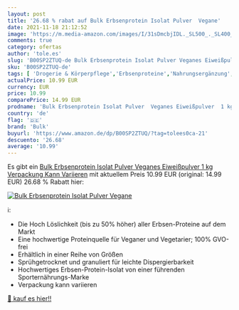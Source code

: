```yaml
---
layout: post
title: '26.68 % rabat auf Bulk Erbsenprotein Isolat Pulver  Vegane'
date: 2021-11-18 21:12:52
image: 'https://m.media-amazon.com/images/I/31sDmcbjIDL._SL500_._SL400_.jpg'
comments: true
category: ofertas
author: 'tole.es'
slug: 'B00SP2ZTUQ-de Bulk Erbsenprotein Isolat Pulver Veganes Eiweißpulver 1 kg...'
sku: 'B00SP2ZTUQ-de'
tags: [ 'Drogerie & Körperpflege','Erbsenproteine','Nahrungsergänzung','Pflanzenproteine','Proteinpräparate','Sportnahrung','bulk', ]
actualPrice: 10.99 EUR
currency: EUR
price: 10.99
comparePrice: 14.99 EUR
prodname: 'Bulk Erbsenprotein Isolat Pulver  Veganes Eiweißpulver  1 kg  Verpackung Kann Variieren'
country: 'de'
flag: '🇩🇪'
brand: 'Bulk'
buyurl: 'https://www.amazon.de/dp/B00SP2ZTUQ/?tag=tolees0ca-21'
descuento: '26.68'
average: '10.99'
---
```


Es gibt ein [Bulk Erbsenprotein Isolat Pulver  Veganes Eiweißpulver  1 kg  Verpackung Kann Variieren](https://www.amazon.de/dp/B00SP2ZTUQ/?tag=tolees0ca-21) mit aktuellem Preis 10.99 EUR (original: 14.99 EUR) 26.68 % Rabatt hier:

[![Bulk Erbsenprotein Isolat Pulver  Vegane](https://m.media-amazon.com/images/I/31sDmcbjIDL._SL500_._SL400_.jpg)](https://www.amazon.de/dp/B00SP2ZTUQ/?tag=tolees0ca-21)

ℹ️:

- Die Hoch Löslichkeit (bis zu 50% höher) aller Erbsen-Proteine auf dem Markt
- Eine hochwertige Proteinquelle für Veganer und Vegetarier; 100% GVO-frei
- Erhältlich in einer Reihe von Größen
- Sprühgetrocknet und granuliert für leichte Dispergierbarkeit
- Hochwertiges Erbsen-Protein-Isolat von einer führenden Sporternährungs-Marke
- Verpackung kann variieren

[🛒 kauf es hier!!](https://www.amazon.de/dp/B00SP2ZTUQ/?tag=tolees0ca-21)
